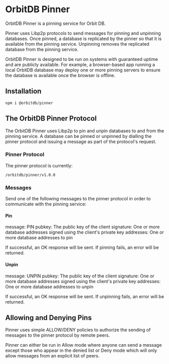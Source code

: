# OrbitDB Pinner

OrbitDB Pinner is a pinning service for Orbit DB.

Pinner uses Libp2p protocols to send messages for pinning and unpinning databases. Once pinned, a database is replicated by the pinner so that it is available from the pinning service. Unpinning removes the replicated database from the pinning service.

OrbitDB Pinner is designed to be run on systems with guaranteed uptime and are publicly available. For example, a browser-based app running a local OrbitDB database may deploy one or more pinning servers to ensure the database is available once the browser is offline.

## Installation

```
npm i @orbitdb/pinner
```

## The OrbitDB Pinner Protocol

The OrbitDB Pinner uses Libp2p to pin and unpin databases to and from the pinning service. A database can be pinned or unpinned by dialling the pinner protocol and issuing a message as part of the protocol's request.

### Pinner Protocol

The pinner protocol is currently:

```
/orbitdb/pinner/v1.0.0
```

### Messages

Send one of the following messages to the pinner protocol in order to communicate with the pinning service:

#### Pin

message: PIN
pubkey: The public key of the client
signature: One or more database addresses signed using the client's private key
addresses: One or more database addresses to pin 

If successful, an OK response will be sent. If pinning fails, an error will be returned.

#### Unpin

message: UNPIN
pubkey: The public key of the client
signature: One or more database addresses signed using the client's private key
addresses: One or more database addresses to unpin

If successful, an OK response will be sent. If unpinning fails, an error will be returned.

## Allowing and Denying Pins

Pinner uses simple ALLOW/DENY policies to authorize the sending of messages to the pinner protocol by remote peers.

Pinner can either be run in Allow mode where anyone can send a message except those who appear in the denied list or Deny mode which will only allow messages from an explicit list of peers.